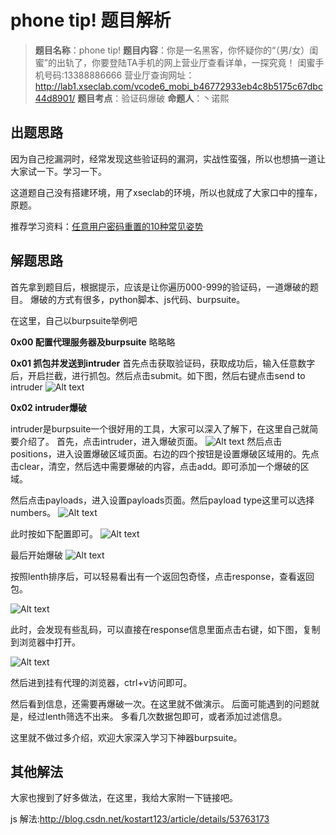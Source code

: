 # phone tip! 题目解析

> **题目名称**：phone tip!
> **题目内容**：你是一名黑客，你怀疑你的“（男/女）闺蜜”的出轨了，你要登陆TA手机的网上营业厅查看详单，一探究竟！
> 闺蜜手机号码:13388886666
> 营业厅查询网址：http://lab1.xseclab.com/vcode6_mobi_b46772933eb4c8b5175c67dbc44d8901/
> **题目考点**：验证码爆破
> **命题人**：丶诺熙

## 出题思路

因为自己挖漏洞时，经常发现这些验证码的漏洞，实战性蛮强，所以也想搞一道让大家试一下。学习一下。

这道题自己没有搭建环境，用了xseclab的环境，所以也就成了大家口中的撞车，原题。


推荐学习资料：[任意用户密码重置的10种常见姿势](https://www.ichunqiu.com/course/59049)

## 解题思路
首先拿到题目后，根据提示，应该是让你遍历000-999的验证码，一道爆破的题目。
爆破的方式有很多，python脚本、js代码、burpsuite。

在这里，自己以burpsuite举例吧

**0x00 配置代理服务器及burpsuite**
略略略

**0x01 抓包并发送到intruder**
首先点击获取验证码，获取成功后，输入任意数字后，开启拦截，进行抓包。然后点击submit。如下图，然后右键点击send to intruder
![Alt text](../../img/web5.png)

**0x02 intruder爆破**

intruder是burpsuite一个很好用的工具，大家可以深入了解下，在这里自己就简要介绍了。
首先，点击intruder，进入爆破页面。
![Alt text](../../img/web6.png)
然后点击positions，进入设置爆破区域页面。右边的四个按钮是设置爆破区域用的。先点击clear，清空，然后选中需要爆破的内容，点击add。即可添加一个爆破的区域。

然后点击payloads，进入设置payloads页面。然后payload type这里可以选择numbers。
![Alt text](../../img/web7.png)

此时按如下配置即可。
![Alt text](../../img/web8.png)

最后开始爆破
![Alt text](../../img/web9.png)

按照lenth排序后，可以轻易看出有一个返回包奇怪，点击response，查看返回包。

![Alt text](../../img/web10.png)

此时，会发现有些乱码，可以直接在response信息里面点击右键，如下图，复制到浏览器中打开。

![Alt text](../../img/web11.png)


然后进到挂有代理的浏览器，ctrl+v访问即可。

然后看到信息，还需要再爆破一次。在这里就不做演示。
后面可能遇到的问题就是，经过lenth筛选不出来。
多看几次数据包即可，或者添加过滤信息。

这里就不做过多介绍，欢迎大家深入学习下神器burpsuite。



## 其他解法

大家也搜到了好多做法，在这里，我给大家附一下链接吧。

js 解法:http://blog.csdn.net/kostart123/article/details/53763173